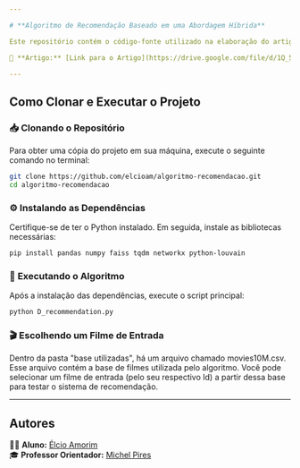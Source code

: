 ```yaml
---

# **Algoritmo de Recomendação Baseado em uma Abordagem Híbrida**  

Este repositório contém o código-fonte utilizado na elaboração do artigo. Você pode acessar o artigo completo através do link abaixo 

📄 **Artigo:** [Link para o Artigo](https://drive.google.com/file/d/1Q_5vCFNeJS5EoiKhT3UAkP_r7i2aTgMv/view?usp=sharing)  

---
```


## **Como Clonar e Executar o Projeto**  

### 📥 **Clonando o Repositório**  
Para obter uma cópia do projeto em sua máquina, execute o seguinte comando no terminal:  

```bash
git clone https://github.com/elcioam/algoritmo-recomendacao.git
cd algoritmo-recomendacao
```

### ⚙ **Instalando as Dependências**  
Certifique-se de ter o Python instalado. Em seguida, instale as bibliotecas necessárias:  

```bash
pip install pandas numpy faiss tqdm networkx python-louvain
```





### 🚀 **Executando o Algoritmo**  
Após a instalação das dependências, execute o script principal:  

```bash
python D_recommendation.py
```

### 🎬 Escolhendo um Filme de Entrada
Dentro da pasta "base utilizadas", há um arquivo chamado movies10M.csv.
Esse arquivo contém a base de filmes utilizada pelo algoritmo. Você pode selecionar um filme de entrada (pelo seu respectivo Id) a partir dessa base para testar o sistema de recomendação.

---

## **Autores**  

👨‍🎓 **Aluno:** [Élcio Amorim](https://github.com/elcioam)  
🎓 **Professor Orientador:** [Michel Pires](https://github.com/mpiress)  
